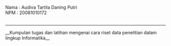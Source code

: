 Nama : Audiva Tartila Daning Putri <br>
NPM  : 20081010172 <br>
<br>
<hr>
__Kumpulan tugas dan latihan mengenai cara riset data penelitian dalam lingkup Informatika__

